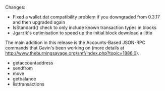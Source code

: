 Changes:
* Fixed a wallet.dat compatibility problem if you downgraded from 0.3.17 and then upgraded again
* IsStandard() check to only include known transaction types in blocks
* Jgarzik's optimisation to speed up the initial block download a little

The main addition in this release is the Accounts-Based JSON-RPC commands that Gavin's been working on (more details at http://www.theburningsavage.org/smf/index.php?topic=1886.0).  
* getaccountaddress
* sendfrom
* move
* getbalance
* listtransactions
